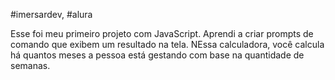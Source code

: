 #imersardev, #alura

Esse foi meu primeiro projeto com JavaScript. Aprendi a criar prompts de comando que exibem um resultado na tela. NEssa calculadora, você calcula há quantos meses a pessoa está gestando com base na quantidade de semanas.
